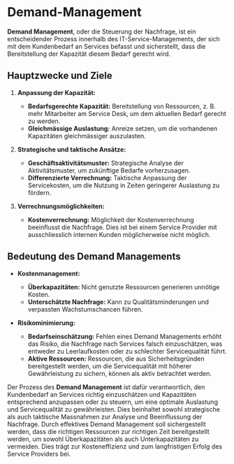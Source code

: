 # Demand-Management

**Demand Management**, oder die Steuerung der Nachfrage, ist ein entscheidender Prozess innerhalb des IT-Service-Managements, der sich mit dem Kundenbedarf an Services befasst und sicherstellt, dass die Bereitstellung der Kapazität diesem Bedarf gerecht wird.

## Hauptzwecke und Ziele

1. **Anpassung der Kapazität:**
    - **Bedarfsgerechte Kapazität:** Bereitstellung von Ressourcen, z. B. mehr Mitarbeiter am Service Desk, um dem aktuellen Bedarf gerecht zu werden.
    - **Gleichmässige Auslastung:** Anreize setzen, um die vorhandenen Kapazitäten gleichmässiger auszulasten.

2. **Strategische und taktische Ansätze:**
    - **Geschäftsaktivitätsmuster:** Strategische Analyse der Aktivitätsmuster, um zukünftige Bedarfe vorherzusagen.
    - **Differenzierte Verrechnung:** Taktische Anpassung der Servicekosten, um die Nutzung in Zeiten geringerer Auslastung zu fördern.

3. **Verrechnungsmöglichkeiten:**
    - **Kostenverrechnung:** Möglichkeit der Kostenverrechnung beeinflusst die Nachfrage. Dies ist bei einem Service Provider mit ausschliesslich internen Kunden möglicherweise nicht möglich.

## Bedeutung des Demand Managements

- **Kostenmanagement:**
    - **Überkapazitäten:** Nicht genutzte Ressourcen generieren unnötige Kosten.
    - **Unterschätzte Nachfrage:** Kann zu Qualitätsminderungen und verpassten Wachstumschancen führen.

- **Risikominimierung:**
    - **Bedarfseinschätzung:** Fehlen eines Demand Managements erhöht das Risiko, die Nachfrage nach Services falsch einzuschätzen, was entweder zu Leerlaufkosten oder zu schlechter Servicequalität führt.
    - **Aktive Ressourcen:** Ressourcen, die aus Sicherheitsgründen bereitgestellt werden, um die Servicequalität mit höherer Gewährleistung zu sichern, können als aktiv betrachtet werden.

Der Prozess des **Demand Management** ist dafür verantwortlich, den Kundenbedarf an Services richtig einzuschätzen und Kapazitäten entsprechend anzupassen oder zu steuern, um eine optimale Auslastung und Servicequalität zu gewährleisten. Dies beinhaltet sowohl strategische als auch taktische Massnahmen zur Analyse und Beeinflussung der Nachfrage. Durch effektives Demand Management soll sichergestellt werden, dass die richtigen Ressourcen zur richtigen Zeit bereitgestellt werden, um sowohl Überkapazitäten als auch Unterkapazitäten zu vermeiden. Dies trägt zur Kosteneffizienz und zum langfristigen Erfolg des Service Providers bei.